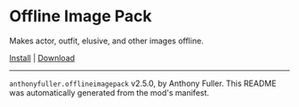 # Offline Image Pack

Makes actor, outfit, elusive, and other images offline.

[Install](https://hitman-resources.netlify.app/smf-install-link/https://github.com/AnthonyFuller/offline-image-pack/releases/latest/download/mod.framework.zip) | [Download](https://github.com/AnthonyFuller/offline-image-pack/releases/latest/download/mod.framework.zip)

---

`anthonyfuller.offlineimagepack` v2.5.0, by Anthony Fuller. This README was automatically generated from the mod's manifest.
